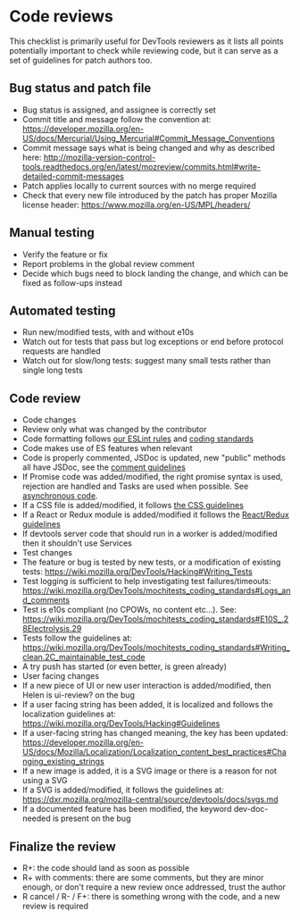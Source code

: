 # Code reviews

This checklist is primarily useful for DevTools reviewers as it lists all points potentially important to check while reviewing code, but it can serve as a set of guidelines for patch authors too.

## Bug status and patch file

* Bug status is assigned, and assignee is correctly set
* Commit title and message follow the convention at: https://developer.mozilla.org/en-US/docs/Mercurial/Using_Mercurial#Commit_Message_Conventions
* Commit message says what is being changed and why as described here: http://mozilla-version-control-tools.readthedocs.org/en/latest/mozreview/commits.html#write-detailed-commit-messages
* Patch applies locally to current sources with no merge required
* Check that every new file introduced by the patch has proper Mozilla license header: https://www.mozilla.org/en-US/MPL/headers/

## Manual testing

* Verify the feature or fix
* Report problems in the global review comment
* Decide which bugs need to block landing the change, and which can be fixed as follow-ups instead

## Automated testing

* Run new/modified tests, with and without e10s
* Watch out for tests that pass but log exceptions or end before protocol requests are handled
* Watch out for slow/long tests: suggest many small tests rather than single long tests

## Code review

* Code changes
 * Review only what was changed by the contributor
 * Code formatting follows [our ESLint rules](eslint.md) and [coding standards](./coding-standards.md)
 * Code makes use of ES features when relevant
 * Code is properly commented, JSDoc is updated, new "public" methods all have JSDoc, see the [comment guidelines](./coding-standards.md#comments)
 * If Promise code was added/modified, the right promise syntax is used, rejection are handled and Tasks are used when possible. See [asynchronous code](./coding-standards.md#asynchronous-code).
 * If a CSS file is added/modified, it follows [the CSS guidelines](./css.md)
 * If a React or Redux module is added/modified it follows the [React/Redux guidelines](./coding-standards.md#react--redux)
 * If devtools server code that should run in a worker is added/modified then it shouldn't use Services
* Test changes
 * The feature or bug is tested by new tests, or a modification of existing tests: https://wiki.mozilla.org/DevTools/Hacking#Writing_Tests
 * Test logging is sufficient to help investigating test failures/timeouts: https://wiki.mozilla.org/DevTools/mochitests_coding_standards#Logs_and_comments
 * Test is e10s compliant (no CPOWs, no content etc...). See: https://wiki.mozilla.org/DevTools/mochitests_coding_standards#E10S_.28Electrolysis.29
 * Tests follow the guidelines at: https://wiki.mozilla.org/DevTools/mochitests_coding_standards#Writing_clean.2C_maintainable_test_code
 * A try push has started (or even better, is green already)
* User facing changes
 * If a new piece of UI or new user interaction is added/modified, then Helen is ui-review? on the bug
 * If a user facing string has been added, it is localized and follows the localization guidelines at: https://wiki.mozilla.org/DevTools/Hacking#Guidelines
 * If a user-facing string has changed meaning, the key has been updated: https://developer.mozilla.org/en-US/docs/Mozilla/Localization/Localization_content_best_practices#Changing_existing_strings
 * If a new image is added, it is a SVG image or there is a reason for not using a SVG
 * If a SVG is added/modified, it follows the guidelines at: https://dxr.mozilla.org/mozilla-central/source/devtools/docs/svgs.md
 * If a documented feature has been modified, the keyword dev-doc-needed is present on the bug

## Finalize the review
* R+: the code should land as soon as possible
* R+ with comments: there are some comments, but they are minor enough, or don't require a new review once addressed, trust the author
* R cancel / R- / F+: there is something wrong with the code, and a new review is required

